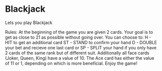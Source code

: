 # Blackjack
Lets you play Blackjack

Rules:
  At the beginning of the game you are given 2 cards.
  Your goal is to get as close to 21 as possible without going over.
  You can choose to:
          H - HIT to get an additional card
          ST - STAND to confirm your hand
          D - DOUBLE your bet and recieve one last card or
          SP - SPLIT your hand if you only have 2 cards of the same rank but of different suit.
  Additionally all face cards (Joker, Queen, King) have a value of 10.
  The Ace card has either the value of 11 or 1, depending on which is more beneficial.
  Enjoy the game!

